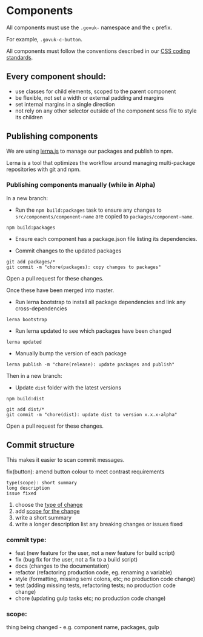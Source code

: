 # Components

All components must use the `.govuk-` namespace and the `c` prefix.

For example, `.govuk-c-button`.

All components must follow the conventions described in our [CSS coding standards](coding-standards/css.md).

## Every component should:
* use classes for child elements, scoped to the parent component
* be flexible, not set a width or external padding and margins
* set internal margins in a single direction
* not rely on any other selector outside of the component scss file to style its children

## Publishing components

We are using [lerna.js](https://lernajs.io/) to manage our packages and publish to npm.

Lerna is a tool that optimizes the workflow around managing multi-package repositories with git and npm.

### Publishing components manually (while in Alpha)

In a new branch:

- Run the `npm build:packages` task to ensure any changes to `src/components/component-name` are copied to `packages/component-name`.

```
npm build:packages
```

- Ensure each component has a package.json file listing its dependencies.

- Commit changes to the updated packages

```
git add packages/*
git commit -m "chore(packages): copy changes to packages"
```

Open a pull request for these changes.


Once these have been merged into master.

- Run lerna bootstrap to install all package dependencies and link any cross-dependencies

```
lerna bootstrap
```

- Run lerna updated to see which packages have been changed

```
lerna updated
```

- Manually bump the version of each package

```
lerna publish -m "chore(release): update packages and publish"
```

Then in a new branch:

- Update `dist` folder with the latest versions

```
npm build:dist
```

```
git add dist/*
git commit -m "chore(dist): update dist to version x.x.x-alpha"
```

Open a pull request for these changes.


## Commit structure

This makes it easier to scan commit messages.

fix(button): amend button colour to meet contrast requirements


```
type(scope): short summary
long description
issue fixed
```

1. choose the [type of change](#commit-type)
2. add [scope for the change](#scope)
3. write a short summary
4. write a longer description
   list any breaking changes or issues fixed

### commit type:
- feat (new feature for the user, not a new feature for build script)
- fix (bug fix for the user, not a fix to a build script)
- docs (changes to the documentation)
- refactor (refactoring production code, eg. renaming a variable)
- style (formatting, missing semi colons, etc; no production code change)
- test (adding missing tests, refactoring tests; no production code change)
- chore (updating gulp tasks etc; no production code change)

### scope:
thing being changed - e.g. component name, packages, gulp
